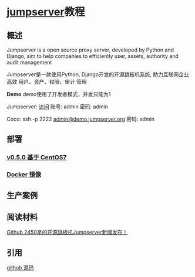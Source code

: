 # [jumpserver](http://www.jumpserver.org)教程

## 概述

Jumpserver is a open source proxy server, developed by Python and Django, aim to help companies to efficiently user,
assets, authority and audit management

Jumpserver是一款使用Python, Django开发的开源跳板机系统, 助力互联网企业高效 用户、资产、权限、审计 管理


**Demo**
demo使用了开发者模式，并发只能为1

Jumpserver: [访问](http://demo.jumpserver.org:8080) 账号: admin 密码: admin

Coco: ssh -p 2222 admin@demo.jumpserver.org 密码: admin


## 部署


### [v0.5.0 基于 CentOS7](https://github.com/jumpserver/jumpserver/wiki/v0.5.0-基于-CentOS7)


### [Docker 镜像](https://github.com/jumpserver/jumpserver/wiki/Docker-镜像)


## 生产案例



## 阅读材料

[Github 2450星的开源跳板机Jumpserver新版发布！](http://www.yunweipai.com/archives/18349.html)



## 引用


[github 源码](https://github.com/jumpserver)

[]()

[]()
